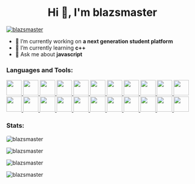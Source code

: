 <h1 align="center">Hi 👋, I'm blazsmaster</h1>

<p align="left">
  <a href="https://github.com/ryo-ma/github-profile-trophy"
    ><img
      src="https://github-profile-trophy.vercel.app/?username=blazsmaster&theme=discord&margin-w=15&no-frame=true&column=7"
      alt="blazsmaster"
  /></a>
</p>

- 🔭 I’m currently working on **a next generation student platform**
- 🌱 I’m currently learning **c++**
- 💬 Ask me about **javascript**

<h3 align="left">Languages and Tools:</h3>

<p align="left">
  <a href="https://www.gnu.org/software/bash/" target="_blank" rel="noreferrer">
    <img
      src="https://cdn.jsdelivr.net/gh/devicons/devicon/icons/bash/bash-original.svg"
      width="40"
      height="40"
    />
  </a>
  <a href="https://getbootstrap.com" target="_blank" rel="noreferrer">
    <img
      src="https://cdn.jsdelivr.net/gh/devicons/devicon/icons/bootstrap/bootstrap-original.svg"
      width="40"
      height="40"
    />
  </a>
  <a href="https://bulma.io/" target="_blank" rel="noreferrer">
    <img
      src="https://cdn.jsdelivr.net/gh/devicons/devicon/icons/bulma/bulma-plain.svg"
      width="40"
      height="40"
    />
  </a>
  <a href="https://www.w3schools.com/css/" target="_blank" rel="noreferrer">
    <img
      src="https://cdn.jsdelivr.net/gh/devicons/devicon/icons/css3/css3-original.svg"
      width="40"
      height="40"
    />
  </a>
  <a href="https://www.electronjs.org" target="_blank" rel="noreferrer">
    <img
      src="https://cdn.jsdelivr.net/gh/devicons/devicon/icons/electron/electron-original.svg"
      width="40"
      height="40"
    />
  </a>
  <a href="https://expressjs.com" target="_blank" rel="noreferrer">
    <img
      src="https://cdn.jsdelivr.net/gh/devicons/devicon/icons/express/express-original.svg"
      width="40"
      height="40"
    />
  </a>
  <a href="https://firebase.google.com/" target="_blank" rel="noreferrer">
    <img
      src="https://cdn.jsdelivr.net/gh/devicons/devicon/icons/firebase/firebase-plain.svg"
      width="40"
      height="40"
    />
  </a>
  <a href="https://git-scm.com/" target="_blank" rel="noreferrer">
    <img
      src="https://cdn.jsdelivr.net/gh/devicons/devicon/icons/git/git-original.svg"
      width="40"
      height="40"
    />
  </a>
  <a href="https://graphql.org" target="_blank" rel="noreferrer">
    <img
      src="https://cdn.jsdelivr.net/gh/devicons/devicon/icons/graphql/graphql-plain.svg"
      width="40"
      height="40"
    />
  </a>
  <a href="https://www.w3.org/html/" target="_blank" rel="noreferrer">
    <img
      src="https://cdn.jsdelivr.net/gh/devicons/devicon/icons/html5/html5-original.svg"
      width="40"
      height="40"
    />
  </a>
  <a
    href="https://developer.mozilla.org/en-US/docs/Web/JavaScript"
    target="_blank"
    rel="noreferrer"
  >
    <img
      src="https://cdn.jsdelivr.net/gh/devicons/devicon/icons/javascript/javascript-original.svg"
      width="40"
      height="40"
    />
  </a>
  <a href="https://www.mongodb.com/" target="_blank" rel="noreferrer">
    <img
      src="https://cdn.jsdelivr.net/gh/devicons/devicon/icons/mongodb/mongodb-original.svg"
      width="40"
      height="40"
    />
  </a>
  <a href="https://www.mysql.com/" target="_blank" rel="noreferrer">
    <img
      src="https://cdn.jsdelivr.net/gh/devicons/devicon/icons/mysql/mysql-original.svg"
      width="40"
      height="40"
    />
  </a>
  <a href="https://nodejs.org" target="_blank" rel="noreferrer">
    <img
      src="https://cdn.jsdelivr.net/gh/devicons/devicon/icons/nodejs/nodejs-original.svg"
      width="40"
      height="40"
    />
  </a>
  <a href="https://www.python.org" target="_blank" rel="noreferrer">
    <img
      src="https://cdn.jsdelivr.net/gh/devicons/devicon/icons/python/python-original.svg"
      width="40"
      height="40"
    />
  </a>
  <a href="https://reactjs.org/" target="_blank" rel="noreferrer">
    <img
      src="https://cdn.jsdelivr.net/gh/devicons/devicon/icons/react/react-original.svg"
      width="40"
      height="40"
    />
  </a>
  <a href="https://reactnative.dev/" target="_blank" rel="noreferrer">
    <img
      src="https://cdn.jsdelivr.net/gh/devicons/devicon/icons/react/react-original.svg"
      width="40"
      height="40"
    />
  </a>
  <a href="https://redux.js.org" target="_blank" rel="noreferrer">
    <img
      src="https://cdn.jsdelivr.net/gh/devicons/devicon/icons/redux/redux-original.svg"
      width="40"
      height="40"
    />
  </a>
  <a href="https://sass-lang.com" target="_blank" rel="noreferrer">
    <img
      src="https://cdn.jsdelivr.net/gh/devicons/devicon/icons/sass/sass-original.svg"
      width="40"
      height="40"
    />
  </a>
  <a href="https://www.sqlite.org/" target="_blank" rel="noreferrer">
    <img
      src="https://cdn.jsdelivr.net/gh/devicons/devicon/icons/sqlite/sqlite-original.svg"
      width="40"
      height="40"
    />
  </a>
  <a href="https://tailwindcss.com/" target="_blank" rel="noreferrer">
    <img
      src="https://cdn.jsdelivr.net/gh/devicons/devicon/icons/tailwindcss/tailwindcss-plain.svg"
      width="40"
      height="40"
    />
  </a>
  <a href="https://www.typescriptlang.org/" target="_blank" rel="noreferrer">
    <img
      src="https://cdn.jsdelivr.net/gh/devicons/devicon/icons/typescript/typescript-original.svg"
      width="40"
      height="40"
    />
  </a>
</p>

<h3 align="left">Stats:</h3>

<p align="left">
  <img
    style="border-radius: 4px"
    src="https://komarev.com/ghpvc/?username=blazsmaster&label=Profile%20views&color=0e75b6&style=for-the-badge"
    alt="blazsmaster"
  />
</p>

<p>
  <img
    align="center"
    src="https://github-readme-stats.vercel.app/api/top-langs?username=blazsmaster&show_icons=true&locale=en&langs_count=10&layout=compact&theme=dark&hide_border=true"
    alt="blazsmaster"
  />
</p>

<p>
  <img
    align="center"
    src="https://github-readme-stats.vercel.app/api?username=blazsmaster&show_icons=true&locale=en&theme=dark&hide_border=true"
    alt="blazsmaster"
  />
</p>

<p>
  <img
    align="center"
    src="https://github-readme-streak-stats.herokuapp.com/?user=blazsmaster&theme=dark&hide_border=true"
    alt="blazsmaster"
  />
</p>

